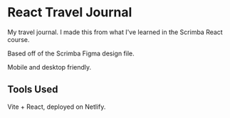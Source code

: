 # React Travel Journal

My travel journal. I made this from what I've learned in the Scrimba React course.

Based off of the Scrimba Figma design file.

Mobile and desktop friendly.

## Tools Used

Vite + React, deployed on Netlify.
